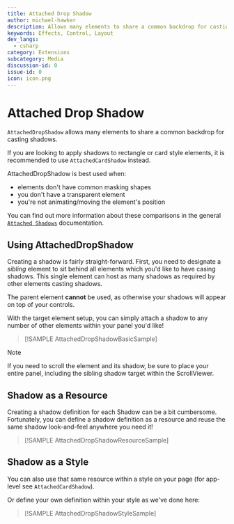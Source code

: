 ```yaml
---
title: Attached Drop Shadow
author: michael-hawker
description: Allows many elements to share a common backdrop for casting shadows.
keywords: Effects, Control, Layout
dev_langs:
  - csharp
category: Extensions
subcategory: Media
discussion-id: 0
issue-id: 0
icon: icon.png
---
```


# Attached Drop Shadow

`AttachedDropShadow` allows many elements to share a common backdrop for casting shadows.

If you are looking to apply shadows to rectangle or card style elements, it is recommended to use `AttachedCardShadow` instead.

AttachedDropShadow is best used when:

- elements don't have common masking shapes
- you don't have a transparent element
- you're not animating/moving the element's position

You can find out more information about these comparisons in the general [`Attached Shadows`](AttachedShadows.md) documentation.

## Using AttachedDropShadow

Creating a shadow is fairly straight-forward. First, you need to designate a _sibling_ element to sit behind all elements
which you'd like to have casing shadows. This single element can host as many shadows as required by other elements casting shadows.

The parent element **cannot** be used, as otherwise your shadows will appear on top of your controls.

With the target element setup, you can simply attach a shadow to any number of other elements within your panel you'd like!

> [!SAMPLE AttachedDropShadowBasicSample]

> [!NOTE]
> If you need to scroll the element and its shadow, be sure to place your entire panel, including the sibling shadow target within the
ScrollViewer.

## Shadow as a Resource

Creating a shadow definition for each Shadow can be a bit cumbersome. Fortunately, you can define a shadow definition as a resource
and reuse the same shadow look-and-feel anywhere you need it!

> [!SAMPLE AttachedDropShadowResourceSample]

## Shadow as a Style

You can also use that same resource within a style on your page (for app-level see `AttachedCardShadow`).

Or define your own definition within your style as we've done here:

> [!SAMPLE AttachedDropShadowStyleSample]
